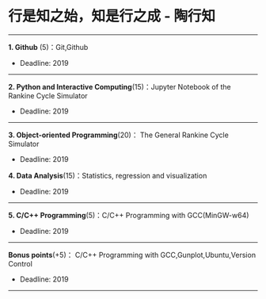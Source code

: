 # 行是知之始，知是行之成 - 陶行知

---

**1. Github** (5)：Git,Github

* Deadline: 2019

---

**2. Python and Interactive Computing**(15)：Jupyter Notebook of the Rankine Cycle Simulator 

* Deadline: 2019

---

**3. Object-oriented Programming**(20)： The General Rankine Cycle Simulator

* Deadline: 2019


**4. Data Analysis**(15)：Statistics, regression and visualization

* Deadline: 2019

---

**5. C/C++ Programming**(5)：C/C++ Programming with GCC(MinGW-w64)  

* Deadline: 2019
---

**Bonus points**(+5)： C/C++ Programming with GCC,Gunplot,Ubuntu,Version Control 

* Deadline: 2019

---
